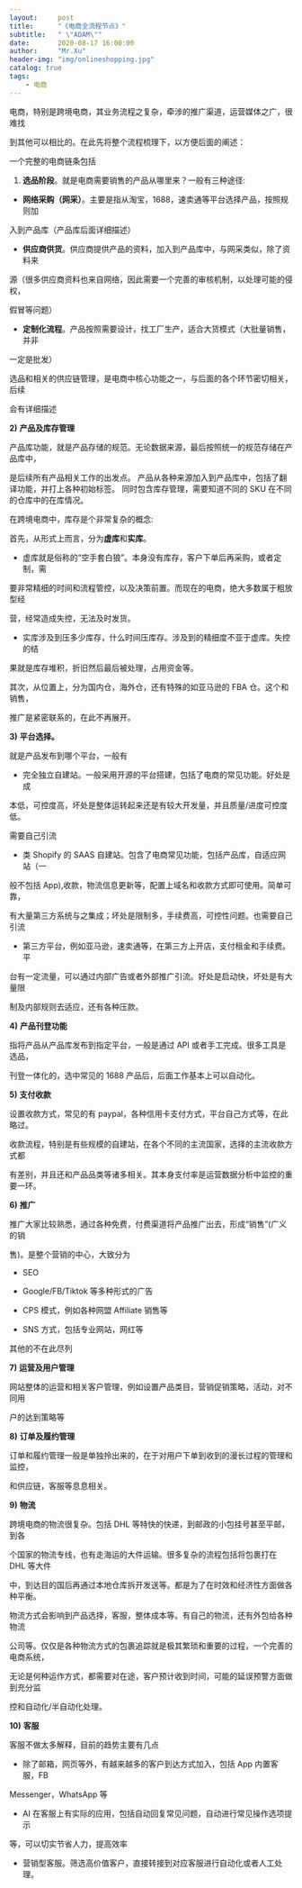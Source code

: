 ```yaml
---
layout:     post
title:      "《电商全流程节点》"
subtitle:   " \"ADAM\""
date:       2020-08-17 16:00:00
author:     "Mr.Xu"
header-img: "img/onlineshopping.jpg"
catalog: true
tags:
    - 电商
---
```


电商，特别是跨境电商，其业务流程之复杂，牵涉的推广渠道，运营媒体之广，很难找 

到其他可以相比的。在此先将整个流程梳理下，以方便后面的阐述： 



一个完整的电商链条包括 

1) **选品阶段**。就是电商需要销售的产品从哪里来？一般有三种途径: 

-  **网络采购（网采）**。主要是指从淘宝，1688，速卖通等平台选择产品，按照规则加 

入到产品库（产品库后面详细描述） 

-  **供应商供货**。供应商提供产品的资料，加入到产品库中，与网采类似，除了资料来 

源（很多供应商资料也来自网络，因此需要一个完善的审核机制，以处理可能的侵权， 

假冒等问题） 

-  **定制化流程**。产品按照需要设计，找工厂生产，适合大货模式（大批量销售，并非 

一定是批发） 

选品和相关的供应链管理，是电商中核心功能之一，与后面的各个环节密切相关，后续 

会有详细描述 



**2)** **产品及库存管理** 

产品库功能，就是产品存储的规范。无论数据来源，最后按照统一的规范存储在产品库中， 

是后续所有产品相关工作的出发点。 产品从各种来源加入到产品库中，包括了翻译功能，并打上各种初始标签。 同时包含库存管理，需要知道不同的 SKU 在不同的仓库中的在库情况。 

在跨境电商中，库存是个非常复杂的概念: 

首先，从形式上而言，分为**虚库**和**实库**。 

- 虚库就是俗称的“空手套白狼”。本身没有库存，客户下单后再采购，或者定制，需 

要非常精细的时间和流程管控，以及决策前置。而现在的电商，绝大多数属于粗放型经 

营，经常造成失控，无法及时发货。 

-  实库涉及到压多少库存，什么时间压库存。涉及到的精细度不亚于虚库。失控的结 

果就是库存堆积，折旧然后最后被处理，占用资金等。 

其次，从位置上，分为国内仓，海外仓，还有特殊的如亚马逊的 FBA 仓。这个和销售， 

推广是紧密联系的，在此不再展开。



**3)** **平台选择。** 

就是产品发布到哪个平台，一般有 

- 完全独立自建站。一般采用开源的平台搭建，包括了电商的常见功能。好处是成 

本低，可控度高，坏处是整体运转起来还是有较大开发量，并且质量/进度可控度低。 

需要自己引流 

- 类 Shopify 的 SAAS 自建站。包含了电商常见功能，包括产品库，自适应网站（一 

般不包括 App),收款，物流信息更新等，配置上域名和收款方式即可使用。简单可靠， 

有大量第三方系统与之集成；坏处是限制多，手续费高，可控性问题。也需要自己引流 

- 第三方平台，例如亚马逊，速卖通等，在第三方上开店，支付租金和手续费。平 

台有一定流量，可以通过内部广告或者外部推广引流。好处是启动快，坏处是有大量限 

制及内部规则去适应，还有各种压款。

 

**4)** **产品刊登功能** 

指将产品从产品库发布到指定平台，一般是通过 API 或者手工完成。很多工具是选品， 

刊登一体化的，选中常见的 1688 产品后，后面工作基本上可以自动化。 



**5)** **支付收款** 

设置收款方式，常见的有 paypal，各种信用卡支付方式，平台自己方式等，在此略过。 

收款流程，特别是有些规模的自建站，在各个不同的主流国家，选择的主流收款方式都 

有差别，并且还和产品品类等诸多相关。其本身支付率是运营数据分析中监控的重要一环。 



**6)** **推广** 

推广大家比较熟悉，通过各种免费，付费渠道将产品推广出去，形成“销售”(广义的销 

售)。是整个营销的中心，大致分为 

-  SEO 

-  Google/FB/Tiktok 等多种形式的广告 

-  CPS 模式，例如各种网盟 Affiliate 销售等 

- SNS 方式，包括专业网站，网红等 

其他的不在此尽列 



**7)** **运营及用户管理** 

网站整体的运营和相关客户管理，例如设置产品类目，营销促销策略，活动，对不同用 

户的达到策略等 



**8)** **订单及履约管理**

订单和履约管理一般是单独拎出来的，在于对用户下单到收到的漫长过程的管理和监控， 

和供应链，客服等息息相关。 



**9)** **物流** 

跨境电商的物流很复杂。包括 DHL 等特快的快递，到邮政的小包挂号甚至平邮，到各 

个国家的物流专线，也有走海运的大件运输。很多复杂的流程包括将包裹打在 DHL 等大件 

中，到达目的国后再通过本地仓库拆开发送等。都是为了在时效和经济性方面做各种平衡。 

物流方式会影响到产品选择，客服，整体成本等。有自己的物流，还有外包给各种物流 

公司等。仅仅是各种物流方式的包裹追踪就是极其繁琐和重要的过程，一个完善的电商系统， 

无论是何种运作方式，都需要对在途，客户预计收到时间，可能的延误预警方面做到充分监 

控和自动化/半自动化处理。 



**10)** **客服** 

客服不做太多解释，目前的趋势主要有几点 

- 除了邮箱，网页等外，有越来越多的客户到达方式加入，包括 App 内置客服，FB 

Messenger，WhatsApp 等 

-  AI 在客服上有实际的应用，包括自动回复常见问题，自动进行常见操作选项提示 

等，可以切实节省人力，提高效率 

-  营销型客服。筛选高价值客户，直接转接到对应客服进行自动化或者人工处理。







